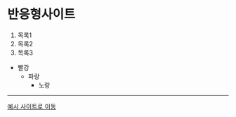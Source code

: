 # 반응형사이트
1. 목록1
2. 목록2
3. 목록3

- 빨강
  - 파랑
      - 노랑
***

[예시 사이트로 이동](https://deliondane.github.io/response/)
